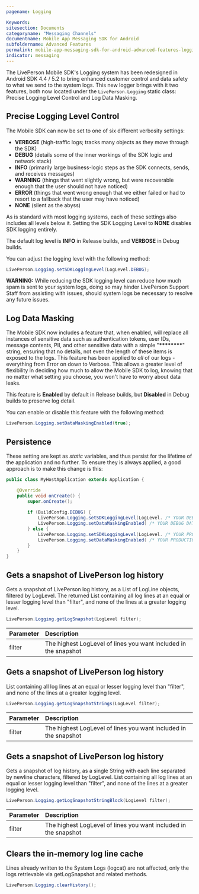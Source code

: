 ```yaml
---
pagename: Logging

Keywords:
sitesection: Documents
categoryname: "Messaging Channels"
documentname: Mobile App Messaging SDK for Android
subfoldername: Advanced Features
permalink: mobile-app-messaging-sdk-for-android-advanced-features-logging.html
indicator: messaging
---
```


The LivePerson Mobile SDK's Logging system has been redesigned in Android SDK 4.4 / 5.2 to bring enhanced customer control and data safety to what we send to the system logs. This new logger brings with it two features, both now located under the `LivePerson.Logging` static class: Precise Logging Level Control and Log Data Masking.

## Precise Logging Level Control

The Mobile SDK can now be set to one of six different verbosity settings:

- **VERBOSE** (high-traffic logs; tracks many objects as they move through the SDK)
- **DEBUG** (details some of the inner workings of the SDK logic and network stack)
- **INFO** (primarily large business-logic steps as the SDK connects, sends, and receives messages)
- **WARNING** (things that went slightly wrong, but were recoverable enough that the user should not have noticed)
- **ERROR** (things that went wrong enough that we either failed or had to resort to a fallback that the user may have noticed)
- **NONE** (silent as the abyss)

As is standard with most logging systems, each of these settings also includes all levels below it. Setting the SDK Logging Level to **NONE** disables SDK logging entirely.

The default log level is **INFO** in Release builds, and **VERBOSE** in Debug builds.

You can adjust the logging level with the following method:

```java
LivePerson.Logging.setSDKLoggingLevel(LogLevel.DEBUG);
```

**WARNING:** While reducing the SDK logging level can reduce how much spam is sent to your system logs, doing so may hinder LivePerson Support Staff from assisting with issues, should system logs be necessary to resolve any future issues.

## Log Data Masking

The Mobile SDK now includes a feature that, when enabled, will replace all instances of sensitive data such as authentication tokens, user IDs, message contents, PII, and other sensitive data with a simple "**\*\*\*\*\*\*\*\***" string, ensuring that no details, not even the length of these items is exposed to the logs. This feature has been applied to *all* of our logs - everything from Error on down to Verbose. This allows a greater level of flexibility in deciding how much to allow the Mobile SDK to log, knowing that no matter what setting you choose, you won't have to worry about data leaks.

This feature is **Enabled** by default in Release builds, but **Disabled** in Debug builds to preserve log detail.

You can enable or disable this feature with the following method:

```java
LivePerson.Logging.setDataMaskingEnabled(true);
```

## Persistence

These setting are kept as *static* variables, and thus persist for the lifetime of the application and no further. To ensure they is always applied, a good approach is to make this change is this:

```java
public class MyHostApplication extends Application {

    @Override
    public void onCreate() {
        super.onCreate();
        
        if (BuildConfig.DEBUG) {
            LivePerson.Logging.setSDKLoggingLevel(LogLevel. /* YOUR DEBUG LOG LEVEL */);
            LivePerson.Logging.setDataMaskingEnabled( /* YOUR DEBUG DATA MASKING BOOL */ );
        } else {
            LivePerson.Logging.setSDKLoggingLevel(LogLevel. /* YOUR PRODUCTION LOG LEVEL */);
            LivePerson.Logging.setDataMaskingEnabled( /* YOUR PRODUCTION DATA MASKING BOOL */ );
        }
    }
}
```

## Gets a snapshot of LivePerson log history

Gets a snapshot of LivePerson log history, as a List of LogLine objects, filtered by LogLevel. The returned List<LogLine> containing all log lines at an equal or lesser logging
level than "filter", and none of the lines at a greater logging level.

```java
LivePerson.Logging.getLogSnapshot(LogLevel filter);
```

| Parameter | Description |
| :--- | :--- |
| filter | The highest LogLevel of lines you want included in the snapshot |

## Gets a snapshot of LivePerson log history

List<String> containing all log lines at an equal or lesser logging level than "filter", and none of the lines at a greater logging level.

```java
LivePerson.Logging.getLogSnapshotStrings(LogLevel filter);
```

| Parameter | Description |
| :--- | :--- |
| filter | The highest LogLevel of lines you want included in the snapshot |

## Gets a snapshot of LivePerson log history

Gets a snapshot of log history, as a single String with each line separated by newline characters, filtered by LogLevel. List<String> containing all log lines at an equal or lesser logging level than "filter", and none of the lines at a greater logging level.

```java
LivePerson.Logging.getLogSnapshotStringBlock(LogLevel filter);
```

| Parameter | Description |
| :--- | :--- |
| filter | The highest LogLevel of lines you want included in the snapshot |

## Clears the in-memory log line cache

Lines already written to the System Logs (logcat) are not affected, only the logs retrievable via getLogSnapshot and related methods.

```java
LivePerson.Logging.clearHistory();
```


